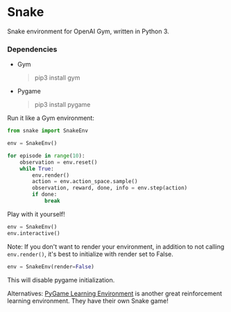 # Snake
Snake environment for OpenAI Gym, written in Python 3.

### Dependencies

* Gym
  > pip3 install gym

* Pygame
  > pip3 install pygame


Run it like a Gym environment:
```python
from snake import SnakeEnv

env = SnakeEnv()

for episode in range(10):
    observation = env.reset()
    while True:
        env.render()
        action = env.action_space.sample()
        observation, reward, done, info = env.step(action)
        if done:
            break
```


Play with it yourself!


```python
env = SnakeEnv()
env.interactive()
```


Note: If you don't want to render your environment, in addition to not calling <code>env.render()</code>,
it's best to initialize with render set to False.
```python
env = SnakeEnv(render=False)
```
This will disable pygame initialization.

Alternatives:
  [PyGame Learning Environment](http://pygame-learning-environment.readthedocs.io/) is another great reinforcement learning environment. They have their own Snake game!
